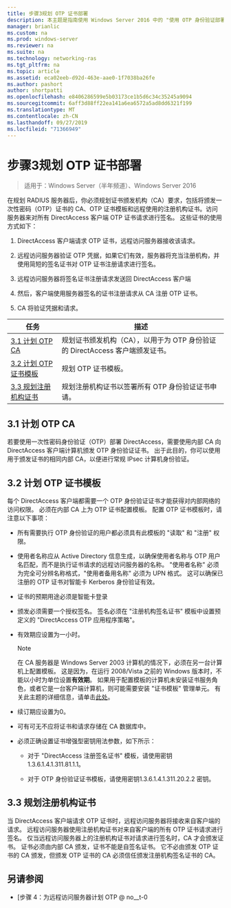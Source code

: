 ```yaml
---
title: 步骤3规划 OTP 证书部署
description: 本主题是指南使用 Windows Server 2016 中的 "使用 OTP 身份验证部署远程访问" 指南的一部分。
manager: brianlic
ms.custom: na
ms.prod: windows-server
ms.reviewer: na
ms.suite: na
ms.technology: networking-ras
ms.tgt_pltfrm: na
ms.topic: article
ms.assetid: eca02eeb-d92d-463e-aae0-1f7038ba26fe
ms.author: pashort
author: shortpatti
ms.openlocfilehash: e8406286599e5b03173ce1b5d6c34c35245a9094
ms.sourcegitcommit: 6aff3d88ff22ea141a6ea6572a5ad8dd6321f199
ms.translationtype: MT
ms.contentlocale: zh-CN
ms.lasthandoff: 09/27/2019
ms.locfileid: "71366949"
---
```

# <a name="step-3-plan-otp-certificate-deployment"></a>步骤3规划 OTP 证书部署

>适用于：Windows Server（半年频道）、Windows Server 2016

在规划 RADIUS 服务器后，你必须规划证书颁发机构（CA）要求，包括将颁发一次性密码（OTP）证书的 CA、OTP 证书模板和远程使用的注册机构证书。访问服务器来对所有 DirectAccess 客户端 OTP 证书请求进行签名。 这些证书的使用方式如下：  
  
1.  DirectAccess 客户端请求 OTP 证书，远程访问服务器接收该请求。  
  
2.  远程访问服务器验证 OTP 凭据，如果它们有效，服务器将充当注册机构，并使用简短的签名证书对 OTP 证书注册请求进行签名。  
  
3.  远程访问服务器将签名证书注册请求发送回 DirectAccess 客户端  
  
4.  然后，客户端使用服务器签名的证书注册请求从 CA 注册 OTP 证书。  
  
5.  CA 将验证凭据和请求。  
  
|任务|描述|  
|----|--------|  
|[3.1 计划 OTP CA](#bkmk_3_1_CA)|规划证书颁发机构（CA），以用于为 OTP 身份验证的 DirectAccess 客户端颁发证书。|  
|[3.2 计划 OTP 证书模板](#bkmk_3_2_OTP_Cert)|规划 OTP 证书模板。|
|[3.3 规划注册机构证书](#bkmk_33RACert)|规划注册机构证书以签署所有 OTP 身份验证证书申请。|

## <a name="bkmk_3_1_CA"></a>3.1 计划 OTP CA  
若要使用一次性密码身份验证（OTP）部署 DirectAccess，需要使用内部 CA 向 DirectAccess 客户端计算机颁发 OTP 身份验证证书。 出于此目的，你可以使用用于颁发证书的相同内部 CA，以便进行常规 IPsec 计算机身份验证。  
  
## <a name="bkmk_3_2_OTP_Cert"></a>3.2 计划 OTP 证书模板  
每个 DirectAccess 客户端都需要一个 OTP 身份验证证书才能获得对内部网络的访问权限。 必须在内部 CA 上为 OTP 证书配置模板。 配置 OTP 证书模板时，请注意以下事项：  
  
-   所有需要执行 OTP 身份验证的用户都必须具有此模板的 "读取" 和 "注册" 权限。  
  
-   使用者名称应从 Active Directory 信息生成，以确保使用者名称与 OTP 用户名匹配，而不是执行证书请求的远程访问服务器的名称。 "使用者名称" 必须为完全可分辨名称格式，"使用者备用名称" 必须为 UPN 格式。 这可以确保已注册的 OTP 证书对智能卡 Kerberos 身份验证有效。  
  
-   证书的预期用途必须是智能卡登录  
  
-   颁发必须需要一个授权签名。 签名必须在 "注册机构签名证书" 模板中设置预定义的 "DirectAccess OTP 应用程序策略"。  
  
-   有效期应设置为一小时。  
  
    > [!NOTE]  
    > 在 CA 服务器是 Windows Server 2003 计算机的情况下，必须在另一台计算机上配置模板。 这是因为，在运行 2008/Vista 之前的 Windows 版本时，不能以小时为单位设置**有效期**。 如果用于配置模板的计算机未安装证书服务角色，或者它是一台客户端计算机，则可能需要安装 "证书模板" 管理单元。 有关此主题的详细信息，请单击[此处](https://technet.microsoft.com/library/cc732445.aspx)。  
  
-   续订期应设置为0。  
  
-   可有可无不应将证书和请求存储在 CA 数据库中。  
  
-   必须正确设置证书增强型密钥用法参数，如下所示：  
  
    -   对于 "DirectAccess 注册签名证书" 模板，请使用密钥1.3.6.1.4.1.311.81.1.1。  
  
    -   对于 OTP 身份验证证书模板，请使用密钥1.3.6.1.4.1.311.20.2.2 密钥。  
  
## <a name="bkmk_33RACert"></a>3.3 规划注册机构证书  
当 DirectAccess 客户端请求 OTP 证书时，远程访问服务器将接收来自客户端的请求。 远程访问服务器使用注册机构证书对来自客户端的所有 OTP 证书请求进行签名。 仅当远程访问服务器上的注册机构证书对请求进行签名时，CA 才会颁发证书。 证书必须由内部 CA 颁发，证书不能是自签名证书。 它不必由颁发 OTP 证书的 CA 颁发，但颁发 OTP 证书的 CA 必须信任颁发注册机构签名证书的 CA。  
  
## <a name="BKMK_Links"></a>另请参阅  
  
-   [步骤 4：为远程访问服务器计划 OTP @ no__t-0  
  


